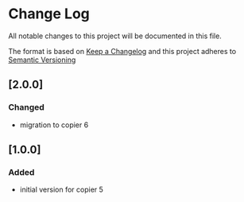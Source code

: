 # Change Log

All notable changes to this project will be documented in this file.

The format is based on [Keep a Changelog](http://keepachangelog.com/) and this project adheres to [Semantic Versioning](https://semver.org/)

## [2.0.0]

### Changed

- migration to copier 6

## [1.0.0]

### Added

- initial version for copier 5

